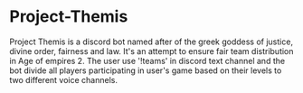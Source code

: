 # Project-Themis
Project Themis is a discord bot named after of the greek goddess of justice, divine order, fairness and law. It's an attempt to ensure fair team distribution in Age of empires 2. The user use '!teams' in discord text channel and the bot divide all players participating in user's game based on their levels to two different voice channels.

